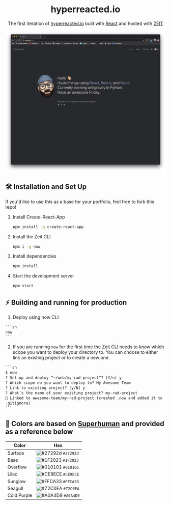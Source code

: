 <h1 align="center">hyperreacted.io</h1>
<p align="center">
  The first iteration of <a href="https://hyperreacted.io" target="_blank">hyperreacted.io</a> built with <a href="https://reactjs.org/" target="_blank">React</a> and hosted with <a href="https://vercel.com/blog/zeit-is-now-vercel" target="_blank">ZEIT</a>
</p>

![Preview](screenshot.png)

## 🛠 Installation and Set Up

If you'd like to use this as a base for your portfolio, feel free to fork this repo!

1. Install Create-React-App

    ```sh
    npm install -g create-react-app
    ```

2. Install the Zeit CLI

    ```sh
    npm i -g now
    ```

3. Install dependencies

    ```sh
    npm install
    ```

4. Start the development server

    ```sh
    npm start
    ```

## ⚡️ Building and running for production

  1. Deploy using now CLI

    ```sh
    now
    ```

  2. If you are running `now` for the first time the Zeit CLI needs to know which scope you want to deploy your directory to. You can choose to either link an existing project or to create a new one.

    ```sh
    $ now
    ? Set up and deploy “~/web/my-rad-project”? [Y/n] y
    ? Which scope do you want to deploy to? My Awesome Team
    ? Link to existing project? [y/N] y
    ? What’s the name of your existing project? my-rad-project
    🔗 Linked to awesome-team/my-rad-project (created .now and added it to .gitignore)
    ```

## 🎨 Colors are based on <a href="https://superhuman.com/" target="_blank">Superhuman</a> and provided as a reference below

| Color          | Hex                                                                |
| -------------- | ------------------------------------------------------------------ |
| Surface        | ![#27292d](https://via.placeholder.com/10/27292d?text=+) `#27292d` |
| Base           | ![#1F2023](https://via.placeholder.com/10/1F2023?text=+) `#1F2023` |
| Overflow       | ![#010101](https://via.placeholder.com/10/010101?text=+) `#010101` |
| Lilac          | ![#CE9ECE](https://via.placeholder.com/10/CE9ECE?text=+) `#CE9ECE` |
| Sunglow        | ![#FFCA33](https://via.placeholder.com/10/FFCA33?text=+) `#FFCA33` |
| Seagull        | ![#72C0EA](https://via.placeholder.com/10/72C0EA?text=+) `#72C0EA` |
| Cold Purple    | ![#A0A4D9](https://via.placeholder.com/10/A0A4D9?text=+) `#A0A4D9` |


